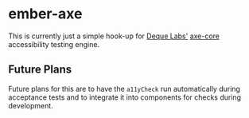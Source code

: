 # ember-axe

This is currently just a simple hook-up for [Deque Labs'](https://github.com/dequelabs)
[axe-core](https://github.com/dequelabs/axe-core) accessibility testing engine.

## Future Plans

Future plans for this are to have the `a11yCheck` run automatically during
acceptance tests and to integrate it into components for checks during
development.
